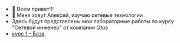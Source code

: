 - 👋 Всем привет!!!
- 👀 Меня зовут Алексей, изучаю сетевые технологии
- Здесь будут представлены мои лабораторные работы по курсу "Сетевой инженер" от компании Otus
- [курс 1 - База](basic/1).

<!---
AlexeyKislitsyn/AlexeyKislitsyn is a ✨ special ✨ repository because its `README.md` (this file) appears on your GitHub profile.
You can click the Preview link to take a look at your changes.
--->
